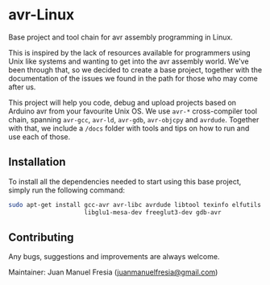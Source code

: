 # avr-Linux

Base project and tool chain for avr assembly programming in Linux.

This is inspired by the lack of resources available for programmers using Unix
like systems and wanting to get into the avr assembly world.  We've been through
that, so we decided to create a base project, together with the documentation of
the issues we found in the path for those who may come after us.

This project will help you code, debug and upload projects based on Arduino avr
from your favourite Unix OS.  We use `avr-*` cross-compiler tool chain, spanning
`avr-gcc`, `avr-ld`, `avr-gdb`, `avr-objcpy` and `avrdude`.  Together with that,
we include a `/docs` folder with tools and tips on how to run and use each of
those.

## Installation

To install all the dependencies needed to start using this base project, simply
run the following command:

```bash
sudo apt-get install gcc-avr avr-libc avrdude libtool texinfo elfutils \
                     libglu1-mesa-dev freeglut3-dev gdb-avr
```

## Contributing

Any bugs, suggestions and improvements are always welcome.

Maintainer: Juan Manuel Fresia (<juanmanuelfresia@gmail.com>)
